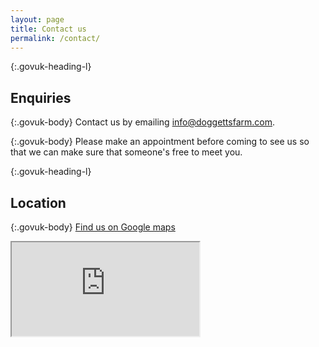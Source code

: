 ```yaml
---
layout: page
title: Contact us
permalink: /contact/
---
```


{:.govuk-heading-l}
## Enquiries

{:.govuk-body}
Contact us by emailing [info@doggettsfarm.com](mailto:info@doggettsfarm.com).

{:.govuk-body}
Please make an appointment before coming to see us so that we can make sure that someone's free to meet you.

{:.govuk-heading-l}
## Location

{:.govuk-body}
[Find us on Google maps](https://www.google.co.uk/maps/place/D.+W.+Squier+Ltd/&#64;51.5952211,0.7137725,17z/data=!4m2!3m1!1s0x0000000000000000:0xb0b2c65b753543da">)

<div class="google-maps">
  <iframe src="https://www.google.com/maps/embed?pb=!1m18!1m12!1m3!1d79423.56248824146!2d0.7137749999998955!3d51.594223350855565!2m3!1f0!2f0!3f0!3m2!1i1024!2i768!4f13.1!3m3!1m2!1s0x47d8d8d51f62dced%3A0xb0b2c65b753543da!2sD.+W.+Squier+Ltd!5e0!3m2!1sen!2suk!4v1441287009842" allowfullscreen></iframe>
  <!--<iframe src="https://www.google.com/maps/embed/v1/place?q=D%20W%20Squier&key=AIzaSyBJUo9hh1kNcIt2expXgGWdlsYiCHGFcVs" allowfullscreen></iframe>-->
</div>
